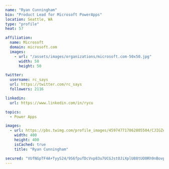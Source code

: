 ```yaml
---
name: "Ryan Cunningham"
bio: "Product Lead for Microsoft PowerApps"
location: Seattle, WA
type: "profile"
heat: 57

affiliation:
  name: Microsoft
  domain: microsoft.com
  images:
    - url: "/assets/images/organizations/microsoft.com-50x50.jpg"
      width: 50
      height: 50

twitter:
  username: rc_says
  url: https://twitter.com/rc_says
  followers: 2116

linkedin:
  url: https://www.linkedin.com/in/rycu

topics:
  - Power Apps

images:
  - url: https://pbs.twimg.com/profile_images/459747717862805504/CJIGZejd_400x400.png
    width: 400
    height: 400
    isCached: true
    title: "Ryan Cunningham"

secured: "VUfNGpTF4A+TyyS24/9S6fpufDcVvp83u7UCGJstOJiXplU88tUO0Rh9nBovpAvkxPQgyIzdgXKQDrmcucRTTSkF+P5+WrcljoxrbZn4rcq7bU9e24Ysd9X4dT/nfjOa1/WaFeBmUvbpu0U5rXtfC/dNhbLcsEwxbXSeEdKteCijGheZnoKAv1RBPBgEivM75SivgBaRc3rM8Dls4HjODlW59SJN4GliW4rnjsv+4IZHLRBYTACrZGl1zC2O9rJemcO/YFtTqG6l9tYI95ZoCUZnXd/XgDZVbf43Pl86aYaH7YVmu5epb6SNDy/P+TfFkxWDQBRovwC/jZ3wKY8MQ8FLsdPf8VgUK7HKis0DEygqgw3M8fZDNby1Q4jt5EpZrQnAPAUO/CpverDYw/iN2mCNvFo62NAw2tSg8G3v1aI=;1y2OXuRyCiFO08V065vMXg=="
---
```


